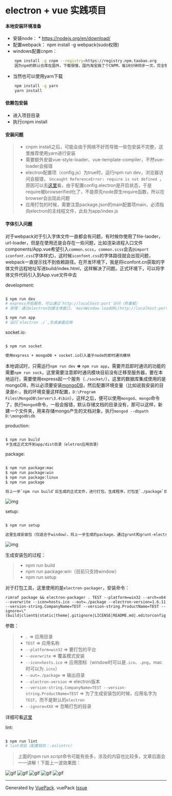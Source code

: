 # electron + vue 实践项目

#### 本地安装环境准备

* 安装node： * https://nodejs.org/en/download/
* 配置webpack： npm install -g webpack(sudo权限)
* windows配置cnpm：

```bash
    npm install -g cnpm --registry=https://registry.npm.taobao.org
    因为npm的默认仓库在国外，下载很慢，国内淘宝搞了个CNPM，每10分钟同步一次，完全够用了
```

* 当然也可以使用yarn下载
```bash
    npm install -g yarn
    yarn install
```


#### 依赖包安装
* 进入项目目录
* 执行cnpm install

#### 安装问题
> * cnpm install之后，可能会由于网络不好而导致一些包安装不完整，这里推荐使用yarn进行安装
> * 需要额外安装vue-style-loader、vue-template-compiler，不然vue-loader会报错
> * electron配置项（config.js）为true时，运行npm run dev，浏览器访问会报错， `Uncaught ReferenceError: require is not defined
`，原因可以去[这里](https://github.com/egoist/vuepack/issues/83)看，由于配置config.electron是开启状态，于是require被browserified化了，不是原先node原生require函数，所以在browser会出现此问题
> * 应用打包的时候，需要注意package.json的main配置项main，必须指向electron的主线程文件，此处为app/index.js

#### 字体引入问题
对于webpack对于引入字体文件一直都会有问题，有时候你使用了file-laoder，url-loader，但是在使用还是会存在一些问题，比如渲染进程入口文件components/App.vue希望引入`common.scss`，`common.scss`会去`@import iconfont.css`(字体样式)，这时候`iconfont.css`的字体路径就会出现问题，webpack一直提示找不到依赖路径。在开发环境下，我是将iconfont.cn获取的字体文件远程地址写进build/index.html，这样解决了问题。正式环境下，可以将字体文件代码引入到App.vue文件中去

development:

```bash

$ npm run dev
# express开启服务，可以通过`http://localhost:port`访问（热重载）
# 原理：通过electron创建主体窗口，`mainWindow.loadURL(http://localhost:port)`，加载应用的 index.html

$ npm run app
# 运行`electron ./`,生成桌面应用

```

socket.io:

```bash

$ npm run socket

使用express + mongoDB + socket.io引入基于node的即时通讯模块

```


本地调试时，只需运行`npm run dev` **=>** `npm run app`，需要开启即时通讯的功能的需要`npm run sock`，这里需要注意即时通讯模块目前没有迁移至服务器，要在本地运行，需要使用express起一个服务（`./socket/`），这里的数据库集成使用的是mongoDB，所以必须要安装[mongoDB](https://www.mongodb.com/)，然后配置环境变量（比如说我安装的目录是`d:`，我的环境变量这样配置，`D:\Program Files\MongoDB\Server\3.4\bin`），这样之后，便可以使用`mongod`、`mongo`命令了，执行`mongod`命令，一般会报错，默认存储文档的目录没有，那可以这样，新建一个文件夹，用来存储mongo产生的文档对象，执行`mongod --dbpath D:\mongodb\db`


production:

```bash

$ npm run build
＃生成正式文件到app/dist目录（eletron应用目录）

```

package:

```bash

$ npm run package:mac
$ npm run package:win
$ npm run package:linux
$ npm run package

将上一步`npm run build`后生成的正式文件，进行打包，生成程序，打包至`./package`目录中

```

![img](./git_img/1.png)

setup:

```bash

$ npm run setup

这里生成安装包（仅适合于window），将上一步生成的package，通过grunt和grunt-electron-installer完成打包，打包至`./package_dir`

```

![img](./git_img/2.png)

生成安装包的过程：  
> * npm run build
> * npm run package:win（目前只支持window）
> * npm run setup

对于打包工具，这里使用的是`electron-packager`，安装命令：  

```
rimraf package && electron-packager . TEST --platform=win32 --arch=x64 --overwrite --icon=hosts.ico --out=./package --electron-version=1.6.11 --version-string.CompanyName=TEST --version-string.ProductName=TEST --ignore=\"(build|client$|static|theme|.gitignore|LICENSE|README.md|.editorconfig|.eslintrc|node_modules|gruntPackage.json|Gruntfile.js|yarn.lock|socket|package_dir|git_img)\"

```
参数：  
> * `.` => 应用目录
> * `TEST` => 应用名称
> * `--platform=win32` => 要打包的平台
> * `--overwrite` => 覆盖模式安装
> * `--icon=hosts.ico` => 应用图标（window时可以是`.ico`、`.png`，mac时可以为`.icns`）
> * `--out=./package` => 输出目录
> * `--electron-version` => electron版本
> * `--version-string.CompanyName=TEST --version-string.ProductName=TEST` => 为了生成安装包的时候，应用名字为`TEST`，而不是默认的`electron`
> * `--ignore=XXX` => 忽略打包的目录

详细可看[这里](https://github.com/electron-userland/electron-packager/blob/master/docs/api.md)

lint:

```bash

$ npm run lint
# lint项目（配置规则：.eslintrc）

```
> 上面的npm run script命令可能有些多，涉及的内容也比较多，文章后面会一一讲解！下面上一波效果图：

![gif](./git_img/1.gif)
![gif](./git_img/2.gif)
![gif](./git_img/3.gif)
![gif](./git_img/4.gif)
![gif](./git_img/5.gif)



---

Generated by [VuePack](https://github.com/egoist/vuepack).
vuePack [Issue](https://github.com/egoist/vuepack/issues)

